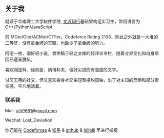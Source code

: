 ## 关于我

就读于华南理工大学软件学院, [文远知行](https://www.weride.ai)基础架构组实习生，常用语言为 C++/Python/JavaScript

前 MOer/OIer/ACMer/CTFer。Codeforce Rating 2103，除此之外就是一大堆的二等奖，没有拿金牌的天赋，也缺少了拿金牌的努力。

阿宅一枚，偏好轻小说，曾供稿于轻之文库的轻评论专栏，随着业界变化和自身原因已逐渐脱坑。

喜欢阎连科、徐则臣、纳博科夫，偏好尖锐而有温度的文字。

讨厌无用的社交，但又喜欢投身社交来短暂摆脱孤独，出于对未知的恐惧和部分责任感，平凡地活着。


### 联系我

Mail: xth9681@gmail.com

Wechat: Lost_Deviation

你还能在 [Codeforces](https://codeforces.com/profile/Lost_Deviation) & [知乎](https://www.zhihu.com/people/xiongtenghao) & [github](https://github.com/XDeviation) & [bilibili](https://space.bilibili.com/9160925) 里进行捕捉